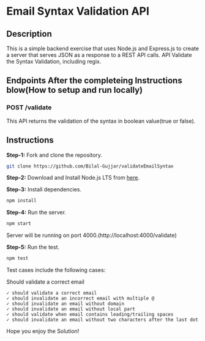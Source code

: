 # Email Syntax Validation API



## Description

This is a simple backend exercise that uses Node.js and Express.js to create a server that serves JSON as a response to a REST API calls. API Validate the Syntax Validation, including regix.

## Endpoints After the completeing Instructions blow(How to setup and run locally) 

### POST /validate

This API returns the validation of the syntax in boolean value(true or false).


## Instructions

**Step-1:** Fork and clone the repository.
```bash
git clone https://github.com/Bilal-Gujjar/validateEmailSyntax
```

**Step-2:** Download and Install Node.js  LTS from [here](https://nodejs.org/en/download).

**Step-3:** Install dependencies.
```bash
npm install
```
**Step-4:** Run the server.
```bash
npm start
```
Server will be running on port 4000.(http://localhost:4000/validate)


**Step-5:** Run the test.
```bash
npm test
```
Test cases include the following cases:

Should validate a correct email 

    ✓ should validate a correct email
    ✓ should invalidate an incorrect email with multiple @ 
    ✓ should invalidate an email without domain 
    ✓ should invalidate an email without local part 
    ✓ should validate when email contains leading/trailing spaces 
    ✓ should invalidate an email without two characters after the last dot 



Hope you enjoy the Solution!
